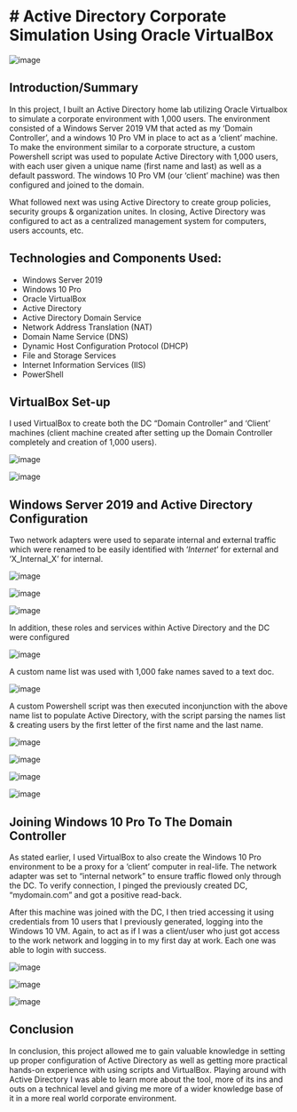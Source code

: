 # # Active Directory Corporate Simulation Using Oracle VirtualBox

![image](https://github.com/user-attachments/assets/43f1a044-c078-4dc7-8079-10a2a48ba37f)


## Introduction/Summary

In this project, I built an Active Directory home lab utilizing Oracle Virtualbox to simulate a corporate environment with 1,000 users. The environment consisted of a Windows Server 2019 VM that acted as my ‘Domain Controller’, and a windows 10 Pro VM in place to act as a ‘client’ machine. To make the environment similar to a corporate structure, a custom Powershell script was used to populate Active Directory with 1,000 users, with each user given a unique name (first name and last) as well as a default password. The windows 10 Pro VM (our ‘client’ machine) was then configured and joined to the domain.

What followed next was using Active Directory to create group policies, security groups & organization unites. In closing, Active Directory was configured to act as a centralized management system for computers, users accounts, etc. 


## Technologies and Components Used:

-	Windows Server 2019
-	Windows 10 Pro
-	Oracle VirtualBox
-	Active Directory
-	Active Directory Domain Service
-	Network Address Translation (NAT)
-	Domain Name Service (DNS)
-	Dynamic Host Configuration Protocol (DHCP)
-	File and Storage Services
-	Internet Information Services (IIS)
-	PowerShell


## VirtualBox Set-up

I used VirtualBox to create both the DC “Domain Controller” and ‘Client’ machines (client machine created after setting up the Domain Controller completely and creation of 1,000 users).

![image](https://github.com/user-attachments/assets/6ae23cb6-8d59-4157-a760-cd82b6fc9d1a)

![image](https://github.com/user-attachments/assets/709d28bd-2f8a-48c6-90b6-6af17c2dcc17)


## Windows Server 2019 and Active Directory Configuration

Two network adapters were used to separate internal and external traffic which were renamed to be easily identified with ‘_Internet_’ for external and ‘X_Internal_X’ for internal.

![image](https://github.com/user-attachments/assets/cfefd7bc-236b-4daa-8c3b-8bee3d9f7610)

![image](https://github.com/user-attachments/assets/931f08ab-0a62-4e94-a32d-3e2bd09634eb)

![image](https://github.com/user-attachments/assets/be87c4c0-55a0-4cba-b705-594bcfd3224d)

In addition, these roles and services within Active Directory and the DC were configured

![image](https://github.com/user-attachments/assets/d05b6b9b-b778-4bb0-aabb-a83bb33f7921)

A custom name list was used with 1,000 fake names saved to a text doc. 

![image](https://github.com/user-attachments/assets/56da0a14-b87d-4a8c-8418-861c5bd9aa31)

A custom Powershell script was then executed inconjunction with the above name list to populate Active Directory, with the script parsing the names list & creating users by the first letter of the first name and the last name.

![image](https://github.com/user-attachments/assets/64a38146-9b73-45b9-b854-1e832bdd9073)

![image](https://github.com/user-attachments/assets/70c3ff45-0b32-434f-86a0-d123a15ae9a8)

![image](https://github.com/user-attachments/assets/d3ffddfe-ccd1-4d1b-b32f-8234fb1e2c1e)

![image](https://github.com/user-attachments/assets/8e5d0089-8dcd-42b1-88dd-ffa572f95574)


## Joining Windows 10 Pro To The Domain Controller

As stated earlier, I used VirtualBox to also create the Windows 10 Pro environment to be a proxy for a ‘client’ computer in real-life. The network adapter was set to “internal network” to ensure traffic flowed only through the DC. To verify connection, I pinged the previously created DC, “mydomain.com” and got a positive read-back.

After this machine was joined with the DC, I then tried accessing it using credentials from 10 users that I previously generated, logging into the Windows 10 VM. Again, to act as if I was a client/user who just got access to the work network and logging in to my first day at work. Each one was able to login with success.

![image](https://github.com/user-attachments/assets/95d8713f-af6b-4cd0-a2f9-0787c1b03b80)

![image](https://github.com/user-attachments/assets/97f9f990-0600-4694-a0c6-84c90faef14f)

![image](https://github.com/user-attachments/assets/73ae4f33-021d-4a2a-8197-2d108140b202)

## Conclusion

In conclusion, this project allowed me to gain valuable knowledge in setting up proper configuration of Active Directory as well as getting more practical hands-on experience with using scripts and VirtualBox. Playing around with Active Directory I was able to learn more about the tool, more of its ins and outs on a technical level and giving me more of a wider knowledge base of it in a more real world corporate environment.






